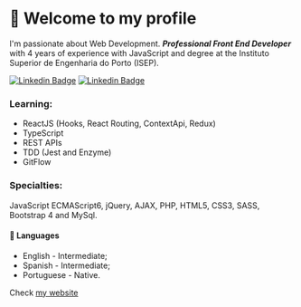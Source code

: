 # 👋 Welcome to my profile

I'm passionate about Web Development. ***Professional Front End Developer*** with 4 years of experience with JavaScript and degree at the Instituto Superior de Engenharia do Porto (ISEP).

[![Linkedin Badge](https://img.shields.io/badge/-Github-black?style=flat-square&logo=Github&logoColor=white&link=https://github.com/amsrocha2020)](https://github.com/amsrocha2020) [![Linkedin Badge](https://img.shields.io/badge/-LinkedIn-blue?style=flat-square&logo=Linkedin&logoColor=white&link=https://www.linkedin.com/in/antoniorocha/)](https://www.linkedin.com/in/antoniorocha/)

### Learning: 

- ReactJS (Hooks, React Routing, ContextApi, Redux)
- TypeScript
- REST APIs
- TDD (Jest and Enzyme)
- GitFlow

### Specialties: 
JavaScript ECMAScript6, jQuery,  AJAX, PHP, HTML5, CSS3, SASS, Bootstrap 4 and MySql.

#### 💬 Languages

- English - Intermediate;
- Spanish - Intermediate;
- Portuguese - Native.

Check [my website](https://antoniorocha.pt)
